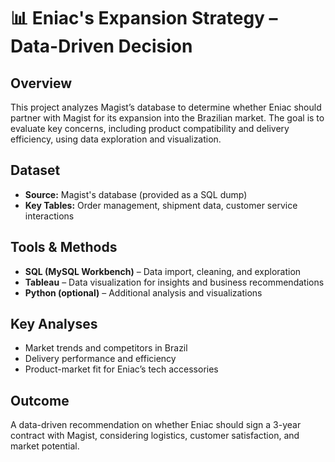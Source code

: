 # 📊 Eniac's Expansion Strategy – Data-Driven Decision  

## Overview  
This project analyzes Magist’s database to determine whether Eniac should partner with Magist for its expansion into the Brazilian market. The goal is to evaluate key concerns, including product compatibility and delivery efficiency, using data exploration and visualization.  

## Dataset  
- **Source:** Magist's database (provided as a SQL dump)  
- **Key Tables:** Order management, shipment data, customer service interactions  

## Tools & Methods  
- **SQL (MySQL Workbench)** – Data import, cleaning, and exploration  
- **Tableau** – Data visualization for insights and business recommendations  
- **Python (optional)** – Additional analysis and visualizations  

## Key Analyses  
- Market trends and competitors in Brazil  
- Delivery performance and efficiency  
- Product-market fit for Eniac’s tech accessories  

## Outcome  
A data-driven recommendation on whether Eniac should sign a 3-year contract with Magist, considering logistics, customer satisfaction, and market potential.  
